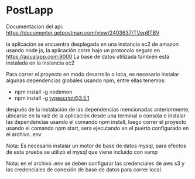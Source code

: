 # PostLapp

 Documentacion del api:
 https://documenter.getpostman.com/view/2403637/TVep8TBV
 
 la aplicación se encuentra desplegada en una instancia ec2 de amazon usando node js, la aplicación corre bajo un protocolo seguro en https://aqualapp.com:9000
La base de datos utilizada también está instalada en la instancia ec2

Para correr el proyecto en modo desarrollo o loca, es necesario instalar algunas dependencias globales usando npm, entre ellas tenemos:
- npm install -g nodemon
- npm install -g typescript@3.5.1

después de la instalación de las dependencias mencionadas anteriormente, ubicarse en la raíz de la aplicación desde una terminal o consola e instalar las dependencias usando el comando npm install, luego correr el proyecto usando el comando npm start, sera ejecutando en el puerto configurado en el archivo .env

Nota: Es necesario instalar un motor de base de datos mysql, para efectos de esta prueba se utilizó el mysql que viene incluido con xamp

Nota: en el archivo .env se deben configurar las credenciales de aws s3 y las credenciales de conexión de base de datos para correr local.


